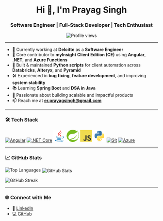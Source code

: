 <h1 align="center">Hi 👋, I'm Prayag Singh</h1>
<h3 align="center">Software Engineer | Full-Stack Developer | Tech Enthusiast</h3>

<p align="center">
  <img src="https://komarev.com/ghpvc/?username=singh-prayag&label=Profile%20views&color=0e75b6&style=flat" alt="Profile views" />
</p>

---

- 💼 Currently working at **Deloitte** as a **Software Engineer**
- 🧩 Core contributor to **myInsight Client Edition (CE)** using **Angular**, **.NET**, and **Azure Functions**
- 🐍 Built & maintained **Python scripts** for client automation across **Databricks**, **Alteryx**, and **Pyramid**
- 🛠️ Experienced in **bug fixing**, **feature development**, and improving **system stability**
- 📚 Learning **Spring Boot** and **DSA in Java**
- 🚀 Passionate about building scalable and impactful products
- 📫 Reach me at **er.prayagsingh@gmail.com**

---

<h3 align="left">🛠️ Tech Stack</h3>

<p align="left">
  <a href="https://angular.io" target="_blank"><img src="https://angular.io/assets/images/logos/angular/angular.svg" alt="Angular" width="40" height="40"/></a>
  <a href="https://dotnet.microsoft.com/" target="_blank"><img src="https://upload.wikimedia.org/wikipedia/commons/e/ee/.NET_Core_Logo.svg" alt=".NET Core" width="40" height="40"/></a>
  <a href="https://www.java.com" target="_blank"><img src="https://raw.githubusercontent.com/devicons/devicon/master/icons/java/java-original.svg" alt="Java" width="40" height="40"/></a>
  <a href="https://spring.io/projects/spring-boot" target="_blank"><img src="https://raw.githubusercontent.com/devicons/devicon/master/icons/spring/spring-original.svg" alt="Spring Boot" width="40" height="40"/></a>
  <a href="https://developer.mozilla.org/en-US/docs/Web/JavaScript" target="_blank"><img src="https://raw.githubusercontent.com/devicons/devicon/master/icons/javascript/javascript-original.svg" alt="JavaScript" width="40" height="40"/></a>
  <a href="https://www.python.org" target="_blank"><img src="https://raw.githubusercontent.com/devicons/devicon/master/icons/python/python-original.svg" alt="Python" width="40" height="40"/></a>
  <a href="https://git-scm.com/" target="_blank"><img src="https://www.vectorlogo.zone/logos/git-scm/git-scm-icon.svg" alt="Git" width="40" height="40"/></a>
  <a href="https://azure.microsoft.com/en-in/" target="_blank"><img src="https://www.vectorlogo.zone/logos/microsoft_azure/microsoft_azure-icon.svg" alt="Azure" width="40" height="40"/></a>
</p>

---

<h3 align="left">📈 GitHub Stats</h3>

<p><img align="left" src="https://github-readme-stats.vercel.app/api/top-langs/?username=singh-prayag&layout=compact&theme=default" alt="Top Languages" /></p>

<p>&nbsp;<img align="center" src="https://github-readme-stats.vercel.app/api?username=singh-prayag&show_icons=true&theme=default" alt="GitHub Stats" /></p>

<p><img align="center" src="https://github-readme-streak-stats.herokuapp.com/?user=singh-prayag&theme=default" alt="GitHub Streak" /></p>

---

<h3 align="left">🌐 Connect with Me</h3>

- 💼 [LinkedIn](https://www.linkedin.com/in/er-prayagsingh)
- 💻 [GitHub](https://github.com/singh-prayag)
